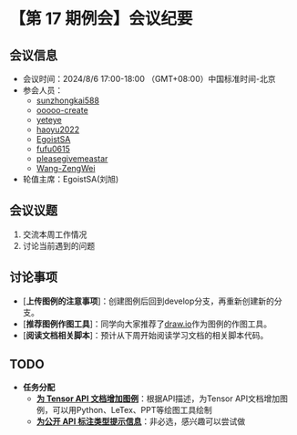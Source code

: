 # 【第 17 期例会】会议纪要

## 会议信息
- 会议时间：2024/8/6 17:00-18:00 （GMT+08:00）中国标准时间-北京
- 参会人员：
  - [sunzhongkai588](https://github.com/sunzhongkai588)
  - [ooooo-create](https://github.com/ooooo-create)
  - [yeteye](https://github.com/yeteye)
  - [haoyu2022](https://github.com/haoyu2022)
  - [EgoistSA](https://github.com/EgoistSA)
  - [fufu0615](https://github.com/fufu0615)
  - [pleasegivemeastar](https://github.com/pleasegivemeastar)
  - [Wang-ZengWei](https://github.com/Wang-ZengWei)
- 轮值主席：EgoistSA(刘旭)

## 会议议题
1. 交流本周工作情况
2. 讨论当前遇到的问题

## 讨论事项

- [**上传图例的注意事项**]：创建图例后回到develop分支，再重新创建新的分支。
- [**推荐图例作图工具**]：同学向大家推荐了[draw.io](https://www.drawio.com/about)作为图例的作图工具。
- [**阅读文档相关脚本**]：预计从下周开始阅读学习文档的相关脚本代码。


## TODO
- **任务分配**
  - [**为 Tensor API 文档增加图例**](https://github.com/PaddlePaddle/docs/issues/6614)：根据API描述，为Tensor API文档增加图例，可以用Python、LeTex、PPT等绘图工具绘制
  - [**为公开 API 标注类型提示信息**](https://github.com/PaddlePaddle/Paddle/issues/65008)：非必选，感兴趣可以尝试做
